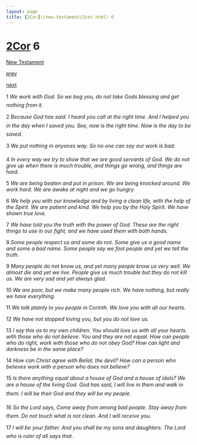 ```yaml
---
layout: page
title: [2Cor](/new-testament/2cor.html) 6
---
```


# [2Cor](/new-testament/2cor.html) 6

[New Testament](/new-testament.html)


[prev](/new-testament/2cor/2cor-5.html)


[next](/new-testament/2cor/2cor-7.html)

1 _We work with God. So we beg you, do not take Gods blessing and get nothing from it._

2 _Because God has said. I heard you call at the right time. And I helped you in the day when I saved you. See, now is the right time. Now is the day to be saved._

3 _We put nothing in anyones way. So no one can say our work is bad._

4 _In every way we try to show that we are good servants of God. We do not give up when there is much trouble, and things go wrong, and things are hard._

5 _We are being beaten and put in prison. We are being knocked around. We work hard.  We are awake at night and we go hungry._

6 _We help you with our knowledge and by living a clean life, with the help of the Spirit. We are patient and kind. We help you by the Holy Spirit. We have shown true love._

7 _We have told you the truth with the power of God. These are the right things to use in our fight, and we have used them with both hands._

8 _Some people respect us and some do not. Some give us a good name and some a bad name. Some people say we fool people and yet we tell the truth._

9 _Many people do not know us, and yet many people know us very well. We almost die and yet we live. People give us much trouble but they do not kill us. We are very sad and yet always glad._

10 _We are poor, but we make many people rich. We have nothing, but really we have everything._

11 _We talk plainly to you people in Corinth. We love you with all our hearts._

12 _We have not stopped loving you, but you do not love us._

13 _I say this as to my own children. You should love us with all your hearts. with those who do not believe. You and they are not equal. How can people who do right, work with those who do not obey God? How can light and darkness be in the same place?_

14 _How can Christ agree with Belial, the devil? How can a person who believes work with a person who does not believe?_

15 _Is there anything equal about a house of God and a house of idols? We are a house of the living God. God has said, I will live in them and walk in them. I will be their God and they will be my people._

16 _So the Lord says, Come away from among bad people. Stay away from them. Do not touch what is not clean. And I will receive you._

17 _I will be your father. And you shall be my sons and daughters. The Lord who is ruler of all says that._

